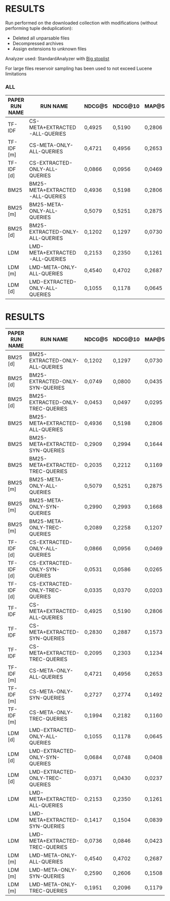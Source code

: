 # RESULTS

Run performed on the downloaded collection with modifications (without performing tuple deduplication):
- Deleted all unparsable files
- Decompressed archives
- Assign extensions to unknown files

Analyzer used: StandardAnalyzer with [Big stoplist](https://www,kaggle,com/datasets/rowhitswami/stopwords) 

For large files reservoir sampling has been used to not exceed Lucene limitations

### ALL

|PAPER RUN NAME| RUN NAME                         |       NDCG@5 |       NDCG@10 |       MAP@5 |       MAP@10 |
|--------------|----------------------------------|--------------|---------------|-------------|--------------|
| TF-IDF       | CS-META+EXTRACTED-ALL-QUERIES    |       0,4925 |        0,5190 |      0,2806 |       0,3803 |
| TF-IDF [m]   | CS-META-ONLY-ALL-QUERIES         |       0,4721 |        0,4956 |      0,2653 |       0,3609 |
| TF-IDF [d]   | CS-EXTRACTED-ONLY-ALL-QUERIES    |       0,0866 |        0,0956 |      0,0469 |       0,0573 |
| BM25         | BM25-META+EXTRACTED-ALL-QUERIES  |       0,4936 |        0,5198 |      0,2806 |       0,3731 |
| BM25 [m]     | BM25-META-ONLY-ALL-QUERIES       |       0,5079 |        0,5251 |      0,2875 |       0,3844 |
| BM25 [d]     | BM25-EXTRACTED-ONLY-ALL-QUERIES  |       0,1202 |        0,1297 |      0,0730 |       0,0842 |
| LDM          | LMD-META+EXTRACTED-ALL-QUERIES   |       0,2153 |        0,2350 |      0,1261 |       0,1526 |
| LDM [m]      | LMD-META-ONLY-ALL-QUERIES        |       0,4540 |        0,4702 |      0,2687 |       0,3468 |
| LDM [d]      | LMD-EXTRACTED-ONLY-ALL-QUERIES   |       0,1055 |        0,1178 |      0,0645 |       0,0755 |

# RESULTS

|PAPER RUN NAME| RUN NAME                         |       NDCG@5 |       NDCG@10 |       MAP@5 |       MAP@10 |
|--------------|----------------------------------|--------------|---------------|-------------|--------------|
| BM25 [d]     | BM25-EXTRACTED-ONLY-ALL-QUERIES  |       0,1202 |        0,1297 |      0,0730 |       0,0842 |
| BM25 [d]     | BM25-EXTRACTED-ONLY-SYN-QUERIES  |       0,0749 |        0,0800 |      0,0435 |       0,0504 |
| BM25 [d]     | BM25-EXTRACTED-ONLY-TREC-QUERIES |       0,0453 |        0,0497 |      0,0295 |       0,0339 |
| BM25         | BM25-META+EXTRACTED-ALL-QUERIES  |       0,4936 |        0,5198 |      0,2806 |       0,3731 |
| BM25         | BM25-META+EXTRACTED-SYN-QUERIES  |       0,2909 |        0,2994 |      0,1644 |       0,2156 |
| BM25         | BM25-META+EXTRACTED-TREC-QUERIES |       0,2035 |        0,2212 |      0,1169 |       0,1582 |
| BM25 [m]     | BM25-META-ONLY-ALL-QUERIES       |       0,5079 |        0,5251 |      0,2875 |       0,3844 |
| BM25 [m]     | BM25-META-ONLY-SYN-QUERIES       |       0,2990 |        0,2993 |      0,1668 |       0,2177 |
| BM25 [m]     | BM25-META-ONLY-TREC-QUERIES      |       0,2089 |        0,2258 |      0,1207 |       0,1667 |
| TF-IDF [d]   | CS-EXTRACTED-ONLY-ALL-QUERIES    |       0,0866 |        0,0956 |      0,0469 |       0,0573 |
| TF-IDF [d]   | CS-EXTRACTED-ONLY-SYN-QUERIES    |       0,0531 |        0,0586 |      0,0265 |       0,0338 |
| TF-IDF [d]   | CS-EXTRACTED-ONLY-TREC-QUERIES   |       0,0335 |        0,0370 |      0,0203 |       0,0235 |
| TF-IDF       | CS-META+EXTRACTED-ALL-QUERIES    |       0,4925 |        0,5190 |      0,2806 |       0,3803 |
| TF-IDF       | CS-META+EXTRACTED-SYN-QUERIES    |       0,2830 |        0,2887 |      0,1573 |       0,2080 |
| TF-IDF       | CS-META+EXTRACTED-TREC-QUERIES   |       0,2095 |        0,2303 |      0,1234 |       0,1723 |
| TF-IDF [m]   | CS-META-ONLY-ALL-QUERIES         |       0,4721 |        0,4956 |      0,2653 |       0,3609 |
| TF-IDF [m]   | CS-META-ONLY-SYN-QUERIES         |       0,2727 |        0,2774 |      0,1492 |       0,1992 |
| TF-IDF [m]   | CS-META-ONLY-TREC-QUERIES        |       0,1994 |        0,2182 |      0,1160 |       0,1617 |
| LDM [d]      | LMD-EXTRACTED-ONLY-ALL-QUERIES   |       0,1055 |        0,1178 |      0,0645 |       0,0755 |
| LDM [d]      | LMD-EXTRACTED-ONLY-SYN-QUERIES   |       0,0684 |        0,0748 |      0,0408 |       0,0473 |
| LDM [d]      | LMD-EXTRACTED-ONLY-TREC-QUERIES  |       0,0371 |        0,0430 |      0,0237 |       0,0282 |
| LDM          | LMD-META+EXTRACTED-ALL-QUERIES   |       0,2153 |        0,2350 |      0,1261 |       0,1526 |
| LDM          | LMD-META+EXTRACTED-SYN-QUERIES   |       0,1417 |        0,1504 |      0,0839 |       0,1000 |
| LDM          | LMD-META+EXTRACTED-TREC-QUERIES  |       0,0736 |        0,0846 |      0,0423 |       0,0526 |
| LDM [m]      | LMD-META-ONLY-ALL-QUERIES        |       0,4540 |        0,4702 |      0,2687 |       0,3468 |
| LDM [m]      | LMD-META-ONLY-SYN-QUERIES        |       0,2590 |        0,2606 |      0,1508 |       0,1906 |
| LDM [m]      | LMD-META-ONLY-TREC-QUERIES       |       0,1951 |        0,2096 |      0,1179 |       0,1562 |
